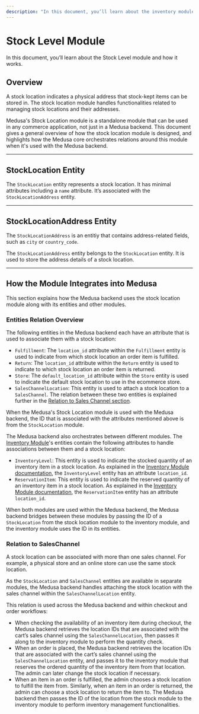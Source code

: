 ```yaml
---
description: "In this document, you’ll learn about the inventory module, how it works, and its relation to other processes in your commerce application."
---
```


# Stock Level Module

In this document, you’ll learn about the Stock Level module and how it works.

## Overview

A stock location indicates a physical address that stock-kept items can be stored in. The stock location module handles functionalities related to managing stock locations and their addresses.

Medusa's Stock Location module is a standalone module that can be used in any commerce application, not just in a Medusa backend. This document gives a general overview of how the stock location module is designed, and highlights how the Medusa core orchestrates relations around this module when it's used with the Medusa backend.

---

## StockLocation Entity

The `StockLocation` entity represents a stock location. It has minimal attributes including a `name` attribute. It’s associated with the `StockLocationAddress` entity.

---

## StockLocationAddress Entity

The `StockLocationAddress` is an entitiy that contains address-related fields, such as `city` or `country_code`.

The `StockLocationAddress` entity belongs to the `StockLocation` entity. It is used to store the address details of a stock location.

---

## How the Module Integrates into Medusa

This section explains how the Medusa backend uses the stock location module along with its entities and other modules.

### Entities Relation Overview

The following entities in the Medusa backend each have an attribute that is used to associate them with a stock location:

- `Fulfillment`: The `location_id` attribute within the `Fulfillment` entity is used to indicate from which stock location an order item is fulfilled.
- `Return`: The `location_id` attribute within the `Return` entity is used to indicate to which stock location an order item is returned.
- `Store`: The `default_location_id` attribute within the `Store` entity is used to indicate the default stock location to use in the ecommerce store.
- `SalesChannelLocation`: This entity is used to attach a stock location to a `SalesChannel`. The relation between these two entities is explained further in the [Relation to Sales Channel section](#relation-to-saleschannel).

When the Medusa's Stock Location module is used with the Medusa backend, the ID that is associated with the attributes mentioned above is from the `StockLocation` module.

The Medusa backend also orchestrates between different modules. The [Inventory Module](./inventory-module.md)'s entities contain the following attributes to handle associations between them and a stock location:

- `InventoryLevel`: This entity is used to indicate the stocked quantity of an inventory item in a stock location. As explained in the [Inventory Module documentation](./inventory-module.md#inventorylevel), the `InventoryLevel` entity has an attribute `location_id`.
- `ReservationItem`: This entity is used to indicate the reserved quantity of an inventory item in a stock location. As explained in the [Inventory Module documentation](./inventory-module.md#reservationitem), the `ReservationItem` entity has an attribute `location_id`.

When both modules are used within the Medusa backend, the Medusa backend bridges between these modules by passing the ID of a `StockLocation` from the stock location module to the inventory module, and the inventory module uses the ID in its entities.

### Relation to SalesChannel

A stock location can be associated with more than one sales channel. For example, a physical store and an online store can use the same stock location.

As the `StockLocation` and `SalesChannel` entities are available in separate modules, the Medusa backend handles attaching the stock location with the sales channel within the `SalesChannelLocation` entity.

This relation is used across the Medusa backend and within checkout and order workflows:

- When checking the availability of an inventory item during checkout, the Medusa backend retrieves the location IDs that are associated with the cart’s sales channel using the `SalesChannelLocation`, then passes it along to the inventory module to perform the quantity check.
- When an order is placed, the Medusa backend retrieves the location IDs that are associated with the cart’s sales channel using the `SalesChannelLocation` entity, and passes it to the inventory module that reserves the ordered quantity of the inventory item from that location. The admin can later change the stock location if necessary.
- When an item in an order is fulfilled, the admin chooses a stock location to fulfill the item from. Similarly, when an item in an order is returned, the admin can choose a stock location to return the item to. The Medusa backend then passes the ID of the location from the stock module to the inventory module to perform inventory management functionalities.
